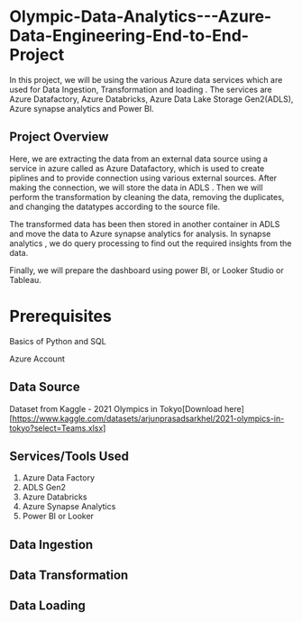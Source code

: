 # Olympic-Data-Analytics---Azure-Data-Engineering-End-to-End-Project
In this project, we will be using the various Azure data services which are used for Data Ingestion, Transformation and loading . The services are Azure Datafactory, Azure Databricks, Azure Data Lake Storage Gen2(ADLS), Azure synapse analytics and Power BI.
## Project Overview
Here, we are extracting the data from an external data source using a service in azure called as Azure Datafactory, which is used to create piplines and to provide connection using various external sources. After making the connection, we will store the data in ADLS . Then we will perform the transformation by cleaning the data, removing the duplicates, and changing the datatypes according to the source file.


The transformed data has been then stored in another container in ADLS and move the data to Azure synapse analytics for analysis. In synapse analytics , we do query processing to find out the required insights from the data.


Finally, we will prepare the dashboard using power BI, or Looker Studio or Tableau. 
# Prerequisites
Basics of Python and SQL

Azure Account
## Data Source
Dataset from Kaggle - 2021 Olympics in Tokyo[Download here][https://www.kaggle.com/datasets/arjunprasadsarkhel/2021-olympics-in-tokyo?select=Teams.xlsx]
## Services/Tools Used
1. Azure Data Factory
2. ADLS Gen2
3. Azure Databricks
4. Azure Synapse Analytics
5. Power BI or Looker
## Data Ingestion

## Data Transformation

## Data Loading




